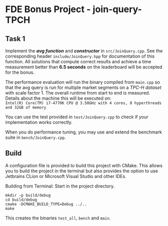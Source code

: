 # FDE Bonus Project - join-query-TPCH


## Task 1

Implement the **_avg function_** and **_constructor_** in `src/JoinQuery.cpp`. 
See the corresponding header `include/JoinQuery.hpp` for documentation of this function. 
All solutions that compute correct results and achieve a time measurement better than **6.5 seconds** on the leaderboard 
will be accepted for the bonus.

The performance evaluation will run the binary compiled from `main.cpp` so that the avg query is run for multiple 
market segments on a _TPC-H dataset_ with scale factor 1. 
The overall runtime from start to end is measured.<br>
Details about the machine this will be executed on: <br>
`Intel(R) Core(TM) i7-4770K CPU @ 3.50GHz with 4 cores, 8 hyperthreads and 32GB of memory`

You can use the test provided in `test/JoinQuery.cpp` to check if your implementation works
correctly.

When you do performance tuning, you may use and extend the benchmark suite in `bench/JoinQuery.cpp`.

## Build
A configuration file is provided to build this project with CMake. This allows you to build the project
in the terminal but also provides the option to use Jetbrains CLion or Microsoft Visual Studio and other
IDEs.

Building from Terminal:
Start in the project directory.
```
mkdir -p build/debug
cd build/debug
cmake -DCMAKE_BUILD_TYPE=Debug ../..
make
```

This creates the binaries `test_all`, `bench` and `main`.
